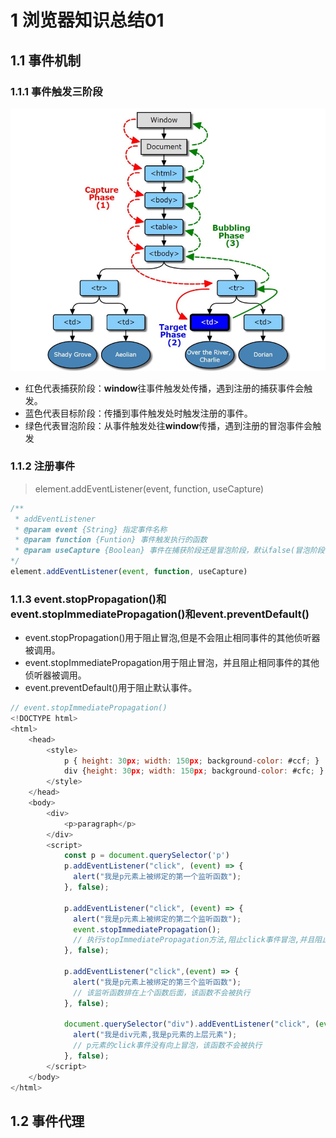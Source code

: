 # 1 浏览器知识总结01

## 1.1 事件机制

### 1.1.1 事件触发三阶段

![js_event](./img/js_event-process.png)

- 红色代表捕获阶段：**window**往事件触发处传播，遇到注册的捕获事件会触发。
- 蓝色代表目标阶段：传播到事件触发处时触发注册的事件。
- 绿色代表冒泡阶段：从事件触发处往**window**传播，遇到注册的冒泡事件会触发

### 1.1.2 注册事件

> element.addEventListener(event, function, useCapture)

```js
/**
 * addEventListener
 * @param event {String} 指定事件名称
 * @param function {Funtion} 事件触发执行的函数
 * @param useCapture {Boolean} 事件在捕获阶段还是冒泡阶段，默认false(冒泡阶段)
*/
element.addEventListener(event, function, useCapture)
```

### 1.1.3 event.stopPropagation()和event.stopImmediatePropagation()和event.preventDefault()

- event.stopPropagation()用于阻止冒泡,但是不会阻止相同事件的其他侦听器被调用。
- event.stopImmediatePropagation用于阻止冒泡，并且阻止相同事件的其他侦听器被调用。
- event.preventDefault()用于阻止默认事件。

```js
// event.stopImmediatePropagation()
<!DOCTYPE html>
<html>
    <head>
        <style>
            p { height: 30px; width: 150px; background-color: #ccf; }
            div {height: 30px; width: 150px; background-color: #cfc; }
        </style>
    </head>
    <body>
        <div>
            <p>paragraph</p>
        </div>
        <script>
            const p = document.querySelector('p')
            p.addEventListener("click", (event) => {
              alert("我是p元素上被绑定的第一个监听函数");
            }, false);

            p.addEventListener("click", (event) => {
              alert("我是p元素上被绑定的第二个监听函数");
              event.stopImmediatePropagation();
              // 执行stopImmediatePropagation方法,阻止click事件冒泡,并且阻止p元素上绑定的其他click事件的事件监听函数的执行.
            }, false);

            p.addEventListener("click",(event) => {
              alert("我是p元素上被绑定的第三个监听函数");
              // 该监听函数排在上个函数后面，该函数不会被执行
            }, false);

            document.querySelector("div").addEventListener("click", (event) => {
              alert("我是div元素,我是p元素的上层元素");
              // p元素的click事件没有向上冒泡，该函数不会被执行
            }, false);
        </script>
    </body>
</html>
```

## 1.2 事件代理

